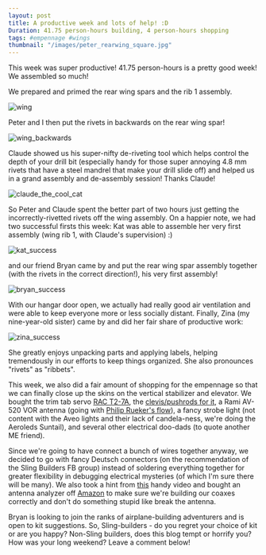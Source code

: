 ```yaml
---
layout: post
title: A productive week and lots of help! :D
Duration: 41.75 person-hours building, 4 person-hours shopping
tags: #empennage #wings
thumbnail: "/images/peter_rearwing_square.jpg"
---
```


This week was super productive! 41.75 person-hours is a pretty good week! We assembled so much!

We prepared and primed the rear wing spars and the rib 1 assembly.

![wing](/images/peter_rearwing.jpg)

Peter and I then put the rivets in backwards on the rear wing spar! 

![wing_backwards](/images/kat_rear_wing_spar.jpg)

Claude showed us his super-nifty de-riveting tool which helps control the depth of your drill bit (especially handy for those super annoying 4.8 mm rivets that have a steel mandrel that make your drill slide off) and helped us in a grand assembly and de-assembly session! Thanks Claude!

![claude_the_cool_cat](/images/claude.jpg)

So Peter and Claude spent the better part of two hours just getting the incorrectly-rivetted rivets off the wing assembly. On a happier note, we had two successful firsts this week: Kat was able to assemble her very first assembly (wing rib 1, with Claude's supervision) :)

![kat_success](/images/kat_ribs.jpg)

and our friend Bryan came by and put the rear wing spar assembly together (with the rivets in the correct direction!), his very first assembly!

![bryan_success](/images/group_pic.jpg)

With our hangar door open, we actually had really good air ventilation and were able to keep everyone more or less socially distant. Finally, Zina (my nine-year-old sister) came by and did her fair share of productive work:

![zina_success](/images/zina_plastic.jpg)

She greatly enjoys unpacking parts and applying labels, helping tremendously in our efforts to keep things organized. She also pronounces "rivets" as "ribbets".

This week, we also did a fair amount of shopping for the empennage so that we can finally close up the skins on the vertical stabilizer and elevator. We bought the trim tab servo [RAC T2-7A](https://www.aircraftspruce.com/catalog/elpages/ractrimservos2.php), the [clevis/pushrods for it](https://www.aircraftspruce.com/catalog/elpages/mactrimpos3.php), a Rami AV-520 VOR antenna (going with [Philip Rueker's flow](https://slingtsi.rueker.com/2019/05/18/vertical-stabilizer-navigation-antenna-skin-fitting/)), a fancy strobe light (not content with the Aveo lights and their lack of candela-ness, we're doing the Aeroleds Suntail), and several other electrical doo-dads (to quote another ME friend).

Since we're going to have connect a bunch of wires together anyway, we decided to go with fancy Deutsch connectors (on the recommendation of the Sling Builders FB group) instead of soldering everything together for greater flexibility in debugging electrical mysteries (of which I'm sure there will be many). We also took a hint from [this](https://www.youtube.com/watch?v=aBtYlL-OLoE) handy video and bought an antenna analyzer off [Amazon](https://smile.amazon.com/gp/product/B07Z5VY7B6/ref=ppx_yo_dt_b_asin_title_o06_s00?ie=UTF8&psc=1) to make sure we're building our coaxes correctly and don't do something stupid like break the antenna.

Bryan is looking to join the ranks of airplane-building adventurers and is open to kit suggestions. So, Sling-builders - do you regret your choice of kit or are you happy? Non-Sling builders, does this blog tempt or horrify you? How was your long weekend? Leave a comment below!
